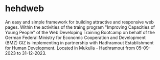 # hehdweb
An easy and simple framework for building attractive and responsive web pages. Within the activities of the traing program "Improving Capacities of Young People" of the Web Developing Training Bootcamp on behalf of the German Federal Ministry for Economic Cooperation and Development (BMZ) GIZ is implementing in partnership with Hadhramout Establishment for Human Development. Located in Mukulla - Hadhramout from 05-09-2023 to 31-12-2023.
